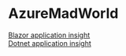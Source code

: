 # AzureMadWorld

[Blazor application insight](https://github.com/IvanJosipovic/BlazorApplicationInsights)\
[Dotnet application insight](https://docs.microsoft.com/en-us/azure/azure-monitor/app/asp-net-core)